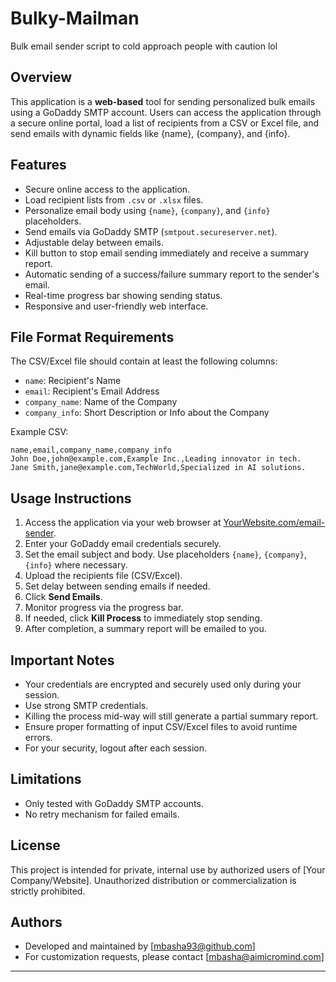 # Bulky-Mailman
Bulk email sender script to cold approach people with caution lol

## Overview
This application is a **web-based** tool for sending personalized bulk emails using a GoDaddy SMTP account. Users can access the application through a secure online portal, load a list of recipients from a CSV or Excel file, and send emails with dynamic fields like {name}, {company}, and {info}.

## Features
- Secure online access to the application.
- Load recipient lists from `.csv` or `.xlsx` files.
- Personalize email body using `{name}`, `{company}`, and `{info}` placeholders.
- Send emails via GoDaddy SMTP (`smtpout.secureserver.net`).
- Adjustable delay between emails.
- Kill button to stop email sending immediately and receive a summary report.
- Automatic sending of a success/failure summary report to the sender's email.
- Real-time progress bar showing sending status.
- Responsive and user-friendly web interface.

## File Format Requirements
The CSV/Excel file should contain at least the following columns:
- `name`: Recipient's Name
- `email`: Recipient's Email Address
- `company_name`: Name of the Company
- `company_info`: Short Description or Info about the Company

Example CSV:
```csv
name,email,company_name,company_info
John Doe,john@example.com,Example Inc.,Leading innovator in tech.
Jane Smith,jane@example.com,TechWorld,Specialized in AI solutions.
```

## Usage Instructions
1. Access the application via your web browser at [YourWebsite.com/email-sender](https://YourWebsite.com/email-sender).
2. Enter your GoDaddy email credentials securely.
3. Set the email subject and body. Use placeholders `{name}`, `{company}`, `{info}` where necessary.
4. Upload the recipients file (CSV/Excel).
5. Set delay between sending emails if needed.
6. Click **Send Emails**.
7. Monitor progress via the progress bar.
8. If needed, click **Kill Process** to immediately stop sending.
9. After completion, a summary report will be emailed to you.

## Important Notes
- Your credentials are encrypted and securely used only during your session.
- Use strong SMTP credentials.
- Killing the process mid-way will still generate a partial summary report.
- Ensure proper formatting of input CSV/Excel files to avoid runtime errors.
- For your security, logout after each session.

## Limitations
- Only tested with GoDaddy SMTP accounts.
- No retry mechanism for failed emails.

## License
This project is intended for private, internal use by authorized users of [Your Company/Website].
Unauthorized distribution or commercialization is strictly prohibited.

## Authors
- Developed and maintained by [mbasha93@github.com]
- For customization requests, please contact [mbasha@aimicromind.com]

---


